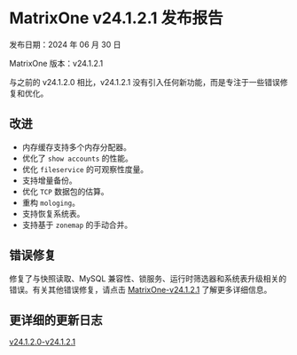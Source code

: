 # **MatrixOne v24.1.2.1 发布报告**

发布日期：2024 年 06 月 30 日

MatrixOne 版本：v24.1.2.1

与之前的 v24.1.2.0 相比，v24.1.2.1 没有引入任何新功能，而是专注于一些错误修复和优化。

## 改进

- 内存缓存支持多个内存分配器。  
- 优化了 `show accounts` 的性能。  
- 优化 `fileservice` 的可观察性度量。  
- 支持增量备份。  
- 优化 `TCP` 数据包的估算。  
- 重构 `mologing`。  
- 支持恢复系统表。  
- 支持基于 `zonemap` 的手动合并。  

## 错误修复

修复了与快照读取、MySQL 兼容性、锁服务、运行时筛选器和系统表升级相关的错误。有关其他错误修复，请点击 [MatrixOne-v24.1.2.1](https://github.com/matrixorigin/matrixone/releases/tag/v1.2.1) 了解更多详细信息。

## 更详细的更新日志

[v24.1.2.0-v24.1.2.1](https://github.com/matrixorigin/matrixone/compare/v1.2.0...v1.2.1)